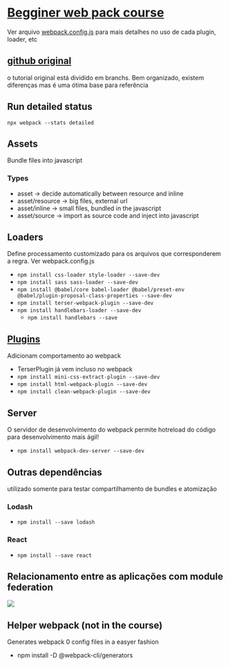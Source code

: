 # [Begginer web pack course](https://www.udemy.com/course/webpack-from-beginner-to-advanced/)
Ver arquivo [webpack.config.js](./webpack.config.js) para mais detalhes no uso de cada plugin, loader, etc

## [github original](https://github.com/vp-online-courses/webpack-tutorial)
o tutorial original está dividido em branchs. Bem organizado, existem diferenças mas é uma ótima base para referência

## Run detailed status
`npx webpack --stats detailed`


## Assets
Bundle files into javascript
### Types
- asset -> decide automatically between resource and inline
- asset/resource -> big files, external url
- asset/inline -> small files, bundled in the javascript
- asset/source -> import as source code and inject into javascript

## Loaders
Define processamento customizado para os arquivos que corresponderem a regra. Ver webpack.config.js

- `npm install css-loader style-loader --save-dev`
- `npm install sass sass-loader --save-dev`
- `npm install @babel/core babel-loader @babel/preset-env @babel/plugin-proposal-class-properties --save-dev`
- `npm install terser-webpack-plugin --save-dev`
- `npm install handlebars-loader --save-dev`
  - `npm install handlebars --save`

## [Plugins](https://webpack.js.org/plugins/)
Adicionam comportamento ao webpack
- TerserPlugin já vem incluso no webpack
- `npm install mini-css-extract-plugin --save-dev`
- `npm install html-webpack-plugin --save-dev`
- `npm install clean-webpack-plugin --save-dev`

## Server
O servidor de desenvolvimento do webpack permite hotreload do código para desenvolvimento mais ágil!
- `npm install webpack-dev-server --save-dev`

## Outras dependências
utilizado somente para testar compartilhamento de bundles e atomização
### Lodash
- `npm install --save lodash`
### React
- `npm install --save react`

## Relacionamento entre as aplicações com module federation
[![](https://mermaid.ink/img/pako:eNp1j7FuAjEQRH9ltdUhcXzAFUjhLhIpUoFEgVNs2D3OwvYePruIgH-PiUCiyVSjmVfMXPCgLNjgMdI4wLYzAYre9h1Nw7dS5C-o6yWsqrU4p7DT6Hj2D9RWn7nvbXj07V_YVR-ejgItjcnqS7eol9dzpsAKUZlgSsWT0yBXWN0pnKOX6Mly2Xe5JwbTIF4MNsUyxZNBE26FyyNTkne2SSM2PblJ5kg56eYnHLBJMcsT6iyVr_5B3X4B2M9SMw)](https://mermaid.live/edit#pako:eNp1j7FuAjEQRH9ltdUhcXzAFUjhLhIpUoFEgVNs2D3OwvYePruIgH-PiUCiyVSjmVfMXPCgLNjgMdI4wLYzAYre9h1Nw7dS5C-o6yWsqrU4p7DT6Hj2D9RWn7nvbXj07V_YVR-ejgItjcnqS7eol9dzpsAKUZlgSsWT0yBXWN0pnKOX6Mly2Xe5JwbTIF4MNsUyxZNBE26FyyNTkne2SSM2PblJ5kg56eYnHLBJMcsT6iyVr_5B3X4B2M9SMw)

## Helper webpack (not in the course)
Generates webpack 0 config files in a easyer fashion
- npm install -D @webpack-cli/generators
